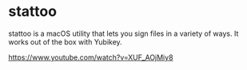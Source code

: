 # stattoo
stattoo is a macOS utility that lets you sign files in a variety of ways. It works out of the box with Yubikey.

https://www.youtube.com/watch?v=XUF_AOjMiy8
